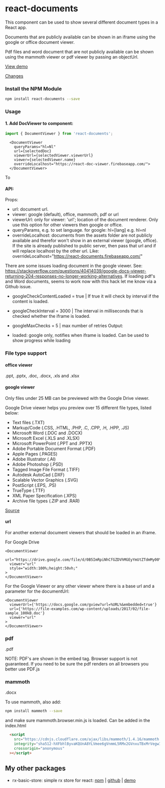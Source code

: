 # react-documents
This component can be used to show several different document types in a React app.

Documents that are publicly available can be shown in an iframe using the google or office document viewer.

Pdf files and word document that are not publicly available can be shown using the mammoth viewer or pdf viewer by passing an objectUrl.

<a href="https://react-documents.web.app/">View demo</a>

<a href="https://github.com/Marcelh1983/document-viewer/blob/main/libs/react-documents/changelog.md">Changes</a>

### Install the NPM Module

```sh
npm install react-documents --save
```

### Usage

#### 1. Add DocViewer to component:

```ts
import { DocumentViewer } from 'react-documents';
```

```tsx
  <DocumentViewer
    queryParams="hl=Nl"
    url={selectedDoc}
    viewerUrl={selectedViewer.viewerUrl}
    viewer={selectedViewer.name}
    overrideLocalhost="https://react-doc-viewer.firebaseapp.com/">
  </DocumentViewer>
```

To

#### API:

Props:

- url: document url.
- viewer: google (default), office, mammoth, pdf or url
- viewerUrl: only for viewer: 'url'; location of the document renderer. Only use this option for other viewers then google or office.
- queryParams, e.g. to set language. for google: hl=[lang] e.g. hl=nl
 - overrideLocalhost: documents from the assets folder are not publicly available and therefor won't show in an external viewer (google, office). If the site is already published to public server, then pass that url and if will replace localhost by the other url. Like: overrideLocalhost="https://react-documents.firebaseapp.com/"

There are some issues loading document in the google viewer. See: https://stackoverflow.com/questions/40414039/google-docs-viewer-returning-204-responses-no-longer-working-alternatives. If loading pdf's and Word documents, seems to work now with this hack let me know via a Github issue.

- googleCheckContentLoaded = true | If true it will check by interval if the content is loaded.
- googleCheckInterval = 3000 | The interval in milliseconds that is checked whether the iframe is loaded.
- googleMaxChecks = 5 | max number of retries
Output:

- loaded: google only, notifies when iframe is loaded. Can be used to show progress while loading

### File type support

#### office viewer

.ppt, .pptx, .doc, .docx, .xls and .xlsx

#### google viewer

Only files under 25 MB can be previewed with the Google Drive viewer.

Google Drive viewer helps you preview over 15 different file types, listed below:

- Text files (.TXT)
- Markup/Code (.CSS, .HTML, .PHP, .C, .CPP, .H, .HPP, .JS)
- Microsoft Word (.DOC and .DOCX)
- Microsoft Excel (.XLS and .XLSX)
- Microsoft PowerPoint (.PPT and .PPTX)
- Adobe Portable Document Format (.PDF)
- Apple Pages (.PAGES)
- Adobe Illustrator (.AI)
- Adobe Photoshop (.PSD)
- Tagged Image File Format (.TIFF)
- Autodesk AutoCad (.DXF)
- Scalable Vector Graphics (.SVG)
- PostScript (.EPS, .PS)
- TrueType (.TTF)
- XML Paper Specification (.XPS)
- Archive file types (.ZIP and .RAR)

<a href="https://gist.githubusercontent.com/tzmartin/1cf85dc3d975f94cfddc04bc0dd399be/raw/d4263c8faf7b68f4bbfd33b386ec33ed2bc11e7d/embedded-file-viewer.md">Source</a>

#### url

For another external document viewers that should be loaded in an iframe.

For Google Drive

```tsx
<DocumentViewer
  url="https://drive.google.com/file/d/0B5ImRpiNhCfGZDVhMGEyYmUtZTdmMy00YWEyLWEyMTQtN2E2YzM3MDg3MTZh/preview"
  viewer="url"
  style="width:100%;height:50vh;"
>
</DocumentViewer>
```

For the Google Viewer or any other viewer where there is a base url and a parameter for the documentUrl:

```tsx
<DocumentViewer
  viewerUrl={'https://docs.google.com/gview?url=%URL%&embedded=true'}
  url={'https://file-examples.com/wp-content/uploads/2017/02/file-sample_100kB.doc'}
  viewer="url"
>
</DocumentViewer>
```

### pdf

.pdf

NOTE: PDF's are shown in the embed tag. Browser support is not guaranteed. If you need to be sure the pdf renders on all browsers you better use PDF.js

### mammoth

.docx

To use mammoth, also add:

```sh
npm install mammoth --save
```

and make sure mammoth.browser.min.js is loaded. Can be added in the index.html
```html
  <script
    src="https://cdnjs.cloudflare.com/ajax/libs/mammoth/1.4.16/mammoth.browser.min.js"
    integrity="sha512-hXFbhlByvaKQUnA8YLVmee6gVnmmL5RMx2GVnxuTBxMrVegwIN/1d2eZ3ICNzw0MViUotNtZEdgPW+Dq+kv4oQ=="
    crossorigin="anonymous"
  ></script>
```

## My other packages

- rx-basic-store: simple rx store for react: [npm](https://www.npmjs.com/package/rx-basic-store) | [github](https://github.com/Marcelh1983/rx-basic-store) | [demo](https://rx-basic-store.web.app/)

